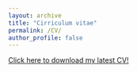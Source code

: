 ```yaml
---
layout: archive
title: "Cirriculum vitae"
permalink: /CV/
author_profile: false
---
```


[Click here to download my latest CV!](https://zorian15.github.io/markdown-cv/)
